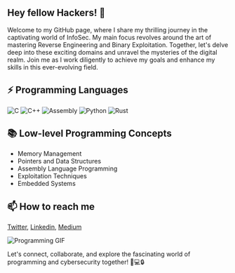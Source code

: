 ## Hey fellow Hackers! 👋
Welcome to my GitHub page, where I share my thrilling journey in the captivating world of InfoSec. My main focus revolves around the art of mastering Reverse Engineering and Binary Exploitation. Together, let's delve deep into these exciting domains and unravel the mysteries of the digital realm. Join me as I work diligently to achieve my goals and enhance my skills in this ever-evolving field.

## ⚡ Programming Languages

![C](https://img.shields.io/badge/C-blue)
![C++](https://img.shields.io/badge/C++-blue)
![Assembly](https://img.shields.io/badge/Assembly-brightgreen)
![Python](https://img.shields.io/badge/Python-blue)
![Rust](https://img.shields.io/badge/Rust-orange)

## 📚 Low-level Programming Concepts

- Memory Management
- Pointers and Data Structures
- Assembly Language Programming
- Exploitation Techniques
- Embedded Systems

##  📫 How to reach me

[Twitter](https://twitter.com/lockpin010_?t=cM2m7b89q1jeHy5pUy_fQA&s=09),
[Linkedin](https://www.linkedin.com/in/ahmetgoker/),
[Medium](https://medium.com/@lockpin010)
  

![Programming GIF](https://media.giphy.com/media/13HgwGsXF0aiGY/giphy.gif)


Let's connect, collaborate, and explore the fascinating world of programming and cybersecurity together! 🚀💻🔒





